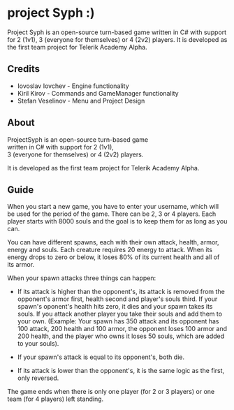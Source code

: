        
# project Syph :)

Project Syph is an open-source turn-based game written in C# with support for 2 (1v1),  3 (everyone for themselves) or 4 (2v2) players. It is developed as the first  team project for Telerik Academy Alpha. 

## Credits 
 - Iovoslav Iovchev - Engine functionality
 - Kiril Kirov - Commands and GameManager functionality
 - Stefan Veselinov - Menu and Project Design  

## About
ProjectSyph is an open-source turn-based game  
written in C# with support for 2 (1v1),        
3 (everyone for themselves) or 4 (2v2) players.
					 
It is developed as the first team project for Telerik Academy Alpha. 

## Guide
When you start a new game, you have to enter your 
username, which will be used for the period of 
the game.  There can be 2, 3 or 4 players. 
Each player starts with 8000 souls and the goal
 is to keep them for as long as you can.

You can have different spawns, each with their 
own attack, health, armor, energy and souls. 
Each creature requires 20 energy to attack. 
When its energy drops to zero or below, it 
loses 80% of its current health  and all of 
its armor.

When your spawn attacks three things can happen:
- If its attack is higher than the opponent's, 
its attack is removed from the opponent's armor 
first, health second and player's souls third. 
If your spawn's oponent's health hits zero, 
it dies and your spawn takes its souls. 
If you attack another player you take their 
souls and add them to your own. 
    (Example: Your spawn has 350 attack and its
 opponent has 100 attack, 200 health and 100 armor, 
the opponent loses 100 armor and 200 health, 
and the player who owns it loses 50 souls, 
which are added to your souls).

- If your spawn's attack is equal to its 
			opponent's, both die.

- If its attack is lower than the opponent's, 
it is the same logic as the first, only reversed.

The game ends when there is 
	only one player (for 2 or 3 players) or 
	one team (for 4 players) left standing.
